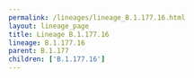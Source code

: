 ```yaml
---
permalink: /lineages/lineage_B.1.177.16.html
layout: lineage_page
title: Lineage B.1.177.16
lineage: B.1.177.16
parent: B.1.177
children: ['B.1.177.16']
---
```


